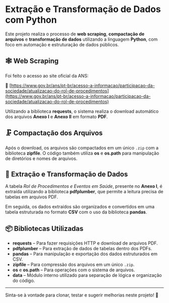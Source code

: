 # Extração e Transformação de Dados com Python

Este projeto realiza o processo de **web scraping**, **compactação de arquivos** e **transformação de dados** utilizando a linguagem **Python**, com foco em automação e estruturação de dados públicos.

## 🕸️ Web Scraping

Foi feito o acesso ao site oficial da ANS:

🔗 [https://www.gov.br/ans/pt-br/acesso-a-informacao/participacao-da-sociedade/atualizacao-do-rol-de-procedimentos](https://www.gov.br/ans/pt-br/acesso-a-informacao/participacao-da-sociedade/atualizacao-do-rol-de-procedimentos)

Utilizando a biblioteca **requests**, o sistema realiza o download automático dos arquivos **Anexo I** e **Anexo II** em formato **PDF**.

## 🗜️ Compactação dos Arquivos

Após o download, os arquivos são compactados em um único `.zip` com a biblioteca **zipfile**. O código também utiliza **os** e **os.path** para manipulação de diretórios e nomes de arquivos.

## 📄 Extração e Transformação de Dados

A tabela *Rol de Procedimentos e Eventos em Saúde*, presente no **Anexo I**, é extraída utilizando a biblioteca **pdfplumber**, que permite a leitura precisa de tabelas em arquivos PDF.

Em seguida, os dados extraídos são organizados e convertidos em uma tabela estruturada no formato **CSV** com o uso da biblioteca **pandas**.

## 📦 Bibliotecas Utilizadas

- **requests** – Para fazer requisições HTTP e download de arquivos PDF.
- **pdfplumber** – Para extração de dados de tabelas dentro dos PDFs.
- **pandas** – Para manipulação e exportação dos dados estruturados em CSV.
- **zipfile** – Para compressão dos arquivos em um único `.zip`.
- **os** e **os.path** – Para operações com o sistema de arquivos.
- **data** – Módulo interno utilizado para separação de lógica e organização do código.

---

Sinta-se à vontade para clonar, testar e sugerir melhorias neste projeto! 🚀
